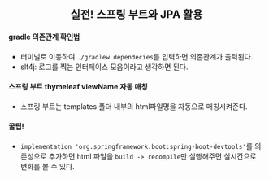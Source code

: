 <div align="center">
    <h2>실전! 스프링 부트와 JPA 활용</h2>
</div>

#### gradle 의존관계 확인법
- 터미널로 이동하여 `./gradlew dependecies`를 입력하면 의존관계가 출력된다.
- slf4j: 로그를 찍는 인터페이스 모음이라고 생각하면 된다.

#### 스프링 부트 thymeleaf viewName 자동 매칭
- 스프링 부트는 templates 폴더 내부의 html파일명을 자동으로 매칭시켜준다.

#### 꿀팁!
- `implementation 'org.springframework.boot:spring-boot-devtools'`를 의존성으로 추가하면 html 파일을 `build -> recompile`만 실행해주면 실시간으로 변화를 볼 수 있다.

